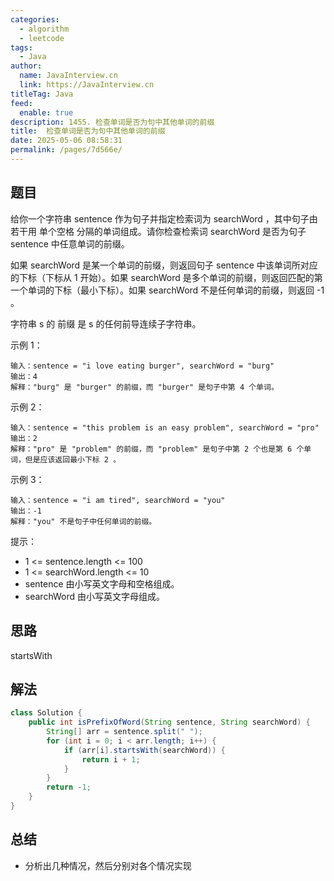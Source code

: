 ```yaml
---
categories: 
  - algorithm
  - leetcode
tags: 
  - Java
author: 
  name: JavaInterview.cn
  link: https://JavaInterview.cn
titleTag: Java
feed: 
  enable: true
description: 1455. 检查单词是否为句中其他单词的前缀
title:  检查单词是否为句中其他单词的前缀
date: 2025-05-06 08:58:31
permalink: /pages/7d566e/
---
```


## 题目

给你一个字符串 sentence 作为句子并指定检索词为 searchWord ，其中句子由若干用 单个空格 分隔的单词组成。请你检查检索词 searchWord 是否为句子 sentence 中任意单词的前缀。

如果 searchWord 是某一个单词的前缀，则返回句子 sentence 中该单词所对应的下标（下标从 1 开始）。如果 searchWord 是多个单词的前缀，则返回匹配的第一个单词的下标（最小下标）。如果 searchWord 不是任何单词的前缀，则返回 -1 。

字符串 s 的 前缀 是 s 的任何前导连续子字符串。



示例 1：

    输入：sentence = "i love eating burger", searchWord = "burg"
    输出：4
    解释："burg" 是 "burger" 的前缀，而 "burger" 是句子中第 4 个单词。
示例 2：

    输入：sentence = "this problem is an easy problem", searchWord = "pro"
    输出：2
    解释："pro" 是 "problem" 的前缀，而 "problem" 是句子中第 2 个也是第 6 个单词，但是应该返回最小下标 2 。
示例 3：

    输入：sentence = "i am tired", searchWord = "you"
    输出：-1
    解释："you" 不是句子中任何单词的前缀。



提示：

* 1 <= sentence.length <= 100
* 1 <= searchWord.length <= 10
* sentence 由小写英文字母和空格组成。
* searchWord 由小写英文字母组成。

## 思路

startsWith

## 解法
```java
class Solution {
    public int isPrefixOfWord(String sentence, String searchWord) {
        String[] arr = sentence.split(" ");
        for (int i = 0; i < arr.length; i++) {
            if (arr[i].startsWith(searchWord)) {
                return i + 1;
            }
        }
        return -1;
    }
}

```

## 总结

- 分析出几种情况，然后分别对各个情况实现 
